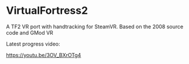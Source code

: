 # VirtualFortress2
A TF2 VR port with handtracking for SteamVR. Based on the 2008 source code and GMod VR

Latest progress video:

https://youtu.be/3OV_BXrOTg4
